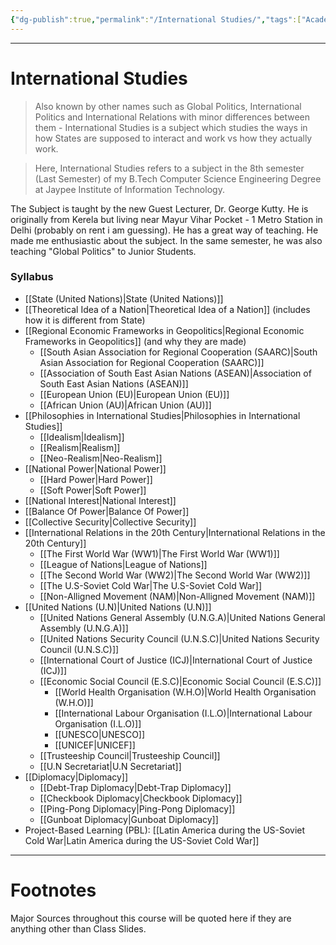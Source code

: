```yaml
---
{"dg-publish":true,"permalink":"/International Studies/","tags":["Academics","politics"]}
---
```



---
# International Studies
> Also known by other names such as Global Politics, International Politics and International Relations with minor differences between them - International Studies is a subject which studies the ways in how States are supposed to interact and work vs how they actually work.

> Here, International Studies refers to a subject in the 8th semester (Last Semester) of my B.Tech Computer Science Engineering Degree at Jaypee Institute of Information Technology.

The Subject is taught by the new Guest Lecturer, Dr. George Kutty. He is originally from Kerela but living near Mayur Vihar Pocket - 1 Metro Station in Delhi (probably on rent i am guessing). He has a great way of teaching. He made me enthusiastic about the subject. In the same semester, he was also teaching "Global Politics" to Junior Students.

### Syllabus
- [[State (United Nations)\|State (United Nations)]]
- [[Theoretical Idea of a Nation\|Theoretical Idea of a Nation]] (includes how it is different from State)
- [[Regional Economic Frameworks in Geopolitics\|Regional Economic Frameworks in Geopolitics]] (and why they are made)
	- [[South Asian Association for Regional Cooperation (SAARC)\|South Asian Association for Regional Cooperation (SAARC)]]
	- [[Association of South East Asian Nations (ASEAN)\|Association of South East Asian Nations (ASEAN)]]
	- [[European Union (EU)\|European Union (EU)]]
	- [[African Union (AU)\|African Union (AU)]]
- [[Philosophies in International Studies\|Philosophies in International Studies]]
	- [[Idealism\|Idealism]]
	- [[Realism\|Realism]]
	- [[Neo-Realism\|Neo-Realism]]
- [[National Power\|National Power]]
	- [[Hard Power\|Hard Power]]
	- [[Soft Power\|Soft Power]]
- [[National Interest\|National Interest]]
- [[Balance Of Power\|Balance Of Power]]
- [[Collective Security\|Collective Security]]
- [[International Relations in the 20th Century\|International Relations in the 20th Century]]
	- [[The First World War (WW1)\|The First World War (WW1)]]
	- [[League of Nations\|League of Nations]]
	- [[The Second World War (WW2)\|The Second World War (WW2)]]
	- [[The U.S-Soviet Cold War\|The U.S-Soviet Cold War]]
	- [[Non-Alligned Movement (NAM)\|Non-Alligned Movement (NAM)]]
- [[United Nations (U.N)\|United Nations (U.N)]]
	- [[United Nations General Assembly (U.N.G.A)\|United Nations General Assembly (U.N.G.A)]]
	- [[United Nations Security Council (U.N.S.C)\|United Nations Security Council (U.N.S.C)]]
	- [[International Court of Justice (ICJ)\|International Court of Justice (ICJ)]]
	- [[Economic Social Council (E.S.C)\|Economic Social Council (E.S.C)]]
		- [[World Health Organisation (W.H.O)\|World Health Organisation (W.H.O)]]
		- [[International Labour Organisation (I.L.O)\|International Labour Organisation (I.L.O)]]
		- [[UNESCO\|UNESCO]]
		- [[UNICEF\|UNICEF]]
	- [[Trusteeship Council\|Trusteeship Council]]
	- [[U.N Secretariat\|U.N Secretariat]]
- [[Diplomacy\|Diplomacy]]
	- [[Debt-Trap Diplomacy\|Debt-Trap Diplomacy]]
	- [[Checkbook Diplomacy\|Checkbook Diplomacy]]
	- [[Ping-Pong Diplomacy\|Ping-Pong Diplomacy]]
	- [[Gunboat Diplomacy\|Gunboat Diplomacy]]
- Project-Based Learning (PBL): [[Latin America during the US-Soviet Cold War\|Latin America during the US-Soviet Cold War]]


---
# Footnotes
Major Sources throughout this course will be quoted here if they are anything other than Class Slides.